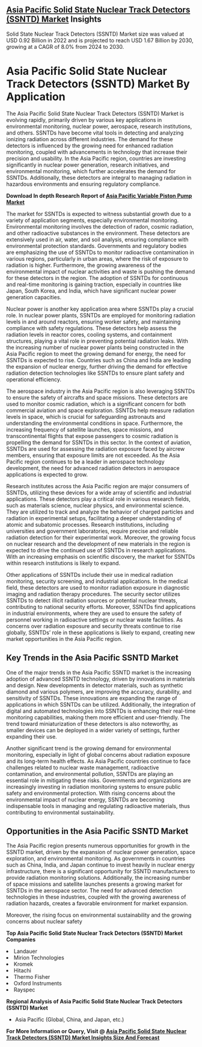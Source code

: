 <h2><a href="https://www.verifiedmarketreports.com/download-sample/?rid=284774&amp;utm_source=Github-Feb&amp;utm_medium=219" target="_blank">Asia Pacific Solid State Nuclear Track Detectors (SSNTD) Market</a> Insights</h2><p>Solid State Nuclear Track Detectors (SSNTD) Market size was valued at USD 0.92 Billion in 2022 and is projected to reach USD 1.67 Billion by 2030, growing at a CAGR of 8.0% from 2024 to 2030.</p><p><h1>Asia Pacific Solid State Nuclear Track Detectors (SSNTD) Market By Application</h1> <p>The Asia Pacific Solid State Nuclear Track Detectors (SSNTD) Market is evolving rapidly, primarily driven by various key applications in environmental monitoring, nuclear power, aerospace, research institutions, and others. SSNTDs have become vital tools in detecting and analyzing ionizing radiation across different industries. The demand for these detectors is influenced by the growing need for enhanced radiation monitoring, coupled with advancements in technology that increase their precision and usability. In the Asia Pacific region, countries are investing significantly in nuclear power generation, research initiatives, and environmental monitoring, which further accelerates the demand for SSNTDs. Additionally, these detectors are integral to managing radiation in hazardous environments and ensuring regulatory compliance. <p><strong>Download In depth Research Report of <a href="https://www.verifiedmarketreports.com/download-sample/?rid=236118&amp;utm_source=Pulse-Dec&amp;utm_medium=219" target="_blank">Asia Pacific Variable Piston Pump Market</a></strong></p> <p>The market for SSNTDs is expected to witness substantial growth due to a variety of application segments, especially environmental monitoring. Environmental monitoring involves the detection of radon, cosmic radiation, and other radioactive substances in the environment. These detectors are extensively used in air, water, and soil analysis, ensuring compliance with environmental protection standards. Governments and regulatory bodies are emphasizing the use of SSNTDs to monitor radioactive contamination in various regions, particularly in urban areas, where the risk of exposure to radiation is higher. Furthermore, the growing awareness of the environmental impact of nuclear activities and waste is pushing the demand for these detectors in the region. The adoption of SSNTDs for continuous and real-time monitoring is gaining traction, especially in countries like Japan, South Korea, and India, which have significant nuclear power generation capacities. <p>Nuclear power is another key application area where SSNTDs play a crucial role. In nuclear power plants, SSNTDs are employed for monitoring radiation levels in and around reactors, ensuring worker safety, and maintaining compliance with safety regulations. These detectors help assess the radiation levels in reactor cores, cooling systems, and containment structures, playing a vital role in preventing potential radiation leaks. With the increasing number of nuclear power plants being constructed in the Asia Pacific region to meet the growing demand for energy, the need for SSNTDs is expected to rise. Countries such as China and India are leading the expansion of nuclear energy, further driving the demand for effective radiation detection technologies like SSNTDs to ensure plant safety and operational efficiency. <p>The aerospace industry in the Asia Pacific region is also leveraging SSNTDs to ensure the safety of aircrafts and space missions. These detectors are used to monitor cosmic radiation, which is a significant concern for both commercial aviation and space exploration. SSNTDs help measure radiation levels in space, which is crucial for safeguarding astronauts and understanding the environmental conditions in space. Furthermore, the increasing frequency of satellite launches, space missions, and transcontinental flights that expose passengers to cosmic radiation is propelling the demand for SSNTDs in this sector. In the context of aviation, SSNTDs are used for assessing the radiation exposure faced by aircrew members, ensuring that exposure limits are not exceeded. As the Asia Pacific region continues to be a leader in aerospace technology development, the need for advanced radiation detectors in aerospace applications is expected to grow. <p>Research institutes across the Asia Pacific region are major consumers of SSNTDs, utilizing these devices for a wide array of scientific and industrial applications. These detectors play a critical role in various research fields, such as materials science, nuclear physics, and environmental science. They are utilized to track and analyze the behavior of charged particles and radiation in experimental setups, facilitating a deeper understanding of atomic and subatomic processes. Research institutions, including universities and government laboratories, require precise and reliable radiation detection for their experimental work. Moreover, the growing focus on nuclear research and the development of new materials in the region is expected to drive the continued use of SSNTDs in research applications. With an increasing emphasis on scientific discovery, the market for SSNTDs within research institutions is likely to expand. <p>Other applications of SSNTDs include their use in medical radiation monitoring, security screening, and industrial applications. In the medical field, these detectors are used to monitor radiation exposure in diagnostic imaging and radiation therapy procedures. The security sector utilizes SSNTDs to detect illicit radiation sources or potential nuclear threats, contributing to national security efforts. Moreover, SSNTDs find applications in industrial environments, where they are used to ensure the safety of personnel working in radioactive settings or nuclear waste facilities. As concerns over radiation exposure and security threats continue to rise globally, SSNTDs’ role in these applications is likely to expand, creating new market opportunities in the Asia Pacific region. <h2>Key Trends in the Asia Pacific SSNTD Market</h2> <p>One of the major trends in the Asia Pacific SSNTD market is the increasing adoption of advanced SSNTD technology, driven by innovations in materials and design. New developments in detector materials, such as synthetic diamond and various polymers, are improving the accuracy, durability, and sensitivity of SSNTDs. These innovations are expanding the range of applications in which SSNTDs can be utilized. Additionally, the integration of digital and automated technologies into SSNTDs is enhancing their real-time monitoring capabilities, making them more efficient and user-friendly. The trend toward miniaturization of these detectors is also noteworthy, as smaller devices can be deployed in a wider variety of settings, further expanding their use. <p>Another significant trend is the growing demand for environmental monitoring, especially in light of global concerns about radiation exposure and its long-term health effects. As Asia Pacific countries continue to face challenges related to nuclear waste management, radioactive contamination, and environmental pollution, SSNTDs are playing an essential role in mitigating these risks. Governments and organizations are increasingly investing in radiation monitoring systems to ensure public safety and environmental protection. With rising concerns about the environmental impact of nuclear energy, SSNTDs are becoming indispensable tools in managing and regulating radioactive materials, thus contributing to environmental sustainability. <h2>Opportunities in the Asia Pacific SSNTD Market</h2> <p>The Asia Pacific region presents numerous opportunities for growth in the SSNTD market, driven by the expansion of nuclear power generation, space exploration, and environmental monitoring. As governments in countries such as China, India, and Japan continue to invest heavily in nuclear energy infrastructure, there is a significant opportunity for SSNTD manufacturers to provide radiation monitoring solutions. Additionally, the increasing number of space missions and satellite launches presents a growing market for SSNTDs in the aerospace sector. The need for advanced detection technologies in these industries, coupled with the growing awareness of radiation hazards, creates a favorable environment for market expansion. <p>Moreover, the rising focus on environmental sustainability and the growing concerns about nuclear safety</p><p><strong>Top Asia Pacific Solid State Nuclear Track Detectors (SSNTD) Market Companies</strong></p><div data-test-id=""><p><li>Landauer</li><li> Mirion Technologies</li><li> Kromek</li><li> Hitachi</li><li> Thermo Fisher</li><li> Oxford Instruments</li><li> Rayspec</li></p><div><strong>Regional Analysis of&nbsp;Asia Pacific Solid State Nuclear Track Detectors (SSNTD) Market</strong></div><ul><li dir="ltr"><p dir="ltr">Asia Pacific (Global, China, and Japan, etc.)</p></li></ul><p><strong>For More Information or Query, Visit @&nbsp;</strong><strong><a href="https://www.verifiedmarketreports.com/product/solid-state-nuclear-track-detectors-ssntd-market/?utm_source=Github-Feb&amp;utm_medium=219" target="_blank">Asia Pacific Solid State Nuclear Track Detectors (SSNTD) Market Insights Size And Forecast</a></strong></p></div><h2>&nbsp;</h2><div data-test-id="">&nbsp;</div>
